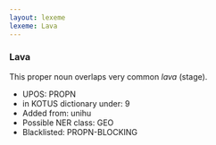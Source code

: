 ```yaml
---
layout: lexeme
lexeme: Lava
---
```


###  Lava

This proper noun overlaps very common *lava* (stage).
* UPOS:  PROPN
* in KOTUS dictionary under:  9
* Added from:  unihu
* Possible NER class:  GEO
* Blacklisted:  PROPN-BLOCKING

